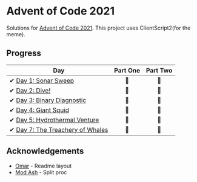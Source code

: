 # Advent of Code 2021

Solutions for [Advent of Code 2021][aoc]. This project uses ClientScript2(for the meme).

[aoc]: https://adventofcode.com/2021/

## Progress

| Day                                                                              | Part One | Part Two |
|----------------------------------------------------------------------------------|:--------:|:--------:|
| ✔ [Day 1: Sonar Sweep](day1)             |    🌟    |    🌟    |
| ✔ [Day 2: Dive!](day2)                   |    🌟    |    🌟    |
| ✔ [Day 3: Binary Diagnostic](day3)       |    🌟    |    🌟    |
| ✔ [Day 4: Giant Squid](day4)             |    🌟    |    🌟    |
| ✔ [Day 5: Hydrothermal Venture](day5)    |    🌟    |    🌟    |
| ✔ [Day 7: The Treachery of Whales](day7) |    🌟    |    🌟    |

## Acknowledgements

* [Omar](https://github.com/OmarAssadi/) - Readme layout
* [Mod Ash](https://twitter.com/JagexAsh) - Split proc
